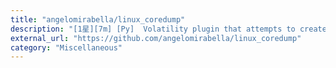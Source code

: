 ```yaml
---
title: "angelomirabella/linux_coredump"
description: "[1星][7m] [Py]  Volatility plugin that attempts to create a core dump file starting from the memory of a Linux process"
external_url: "https://github.com/angelomirabella/linux_coredump"
category: "Miscellaneous"
---
```


